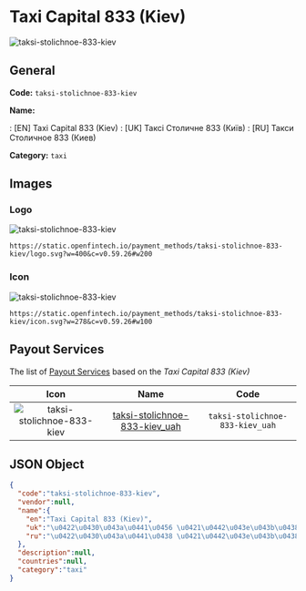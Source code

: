 
# Taxi Capital 833 (Kiev) 
![taksi-stolichnoe-833-kiev](https://static.openfintech.io/payment_methods/taksi-stolichnoe-833-kiev/logo.svg?w=400&c=v0.59.26#w200)  

## General 
**Code:** `taksi-stolichnoe-833-kiev` 
 
**Name:** 
 
:	[EN] Taxi Capital 833 (Kiev) 
:	[UK] Таксі Столичне 833 (Київ) 
:	[RU] Такси Столичное 833 (Киев) 
 
**Category:** `taxi` 
 

## Images 

### Logo 
![taksi-stolichnoe-833-kiev](https://static.openfintech.io/payment_methods/taksi-stolichnoe-833-kiev/logo.svg?w=400&c=v0.59.26#w200)  

```
https://static.openfintech.io/payment_methods/taksi-stolichnoe-833-kiev/logo.svg?w=400&c=v0.59.26#w200
```  

### Icon 
![taksi-stolichnoe-833-kiev](https://static.openfintech.io/payment_methods/taksi-stolichnoe-833-kiev/icon.svg?w=278&c=v0.59.26#w100)  

```
https://static.openfintech.io/payment_methods/taksi-stolichnoe-833-kiev/icon.svg?w=278&c=v0.59.26#w100
```  

## Payout Services 
 
The list of [Payout Services](/payout-services/) based on the _Taxi Capital 833 (Kiev)_ 

|Icon|Name|Code| 
|:---:|:---:|:---:| 
|![taksi-stolichnoe-833-kiev](https://static.openfintech.io/payout_methods/taksi-stolichnoe-833-kiev/icon.png?w=278&c=v0.59.26#w40) |[taksi-stolichnoe-833-kiev_uah](/payout-services/taksi-stolichnoe-833-kiev_uah/)|`taksi-stolichnoe-833-kiev_uah`| 
 

## JSON Object 

```json
{
  "code":"taksi-stolichnoe-833-kiev",
  "vendor":null,
  "name":{
    "en":"Taxi Capital 833 (Kiev)",
    "uk":"\u0422\u0430\u043a\u0441\u0456 \u0421\u0442\u043e\u043b\u0438\u0447\u043d\u0435 833 (\u041a\u0438\u0457\u0432)",
    "ru":"\u0422\u0430\u043a\u0441\u0438 \u0421\u0442\u043e\u043b\u0438\u0447\u043d\u043e\u0435 833 (\u041a\u0438\u0435\u0432)"
  },
  "description":null,
  "countries":null,
  "category":"taxi"
}
```  
